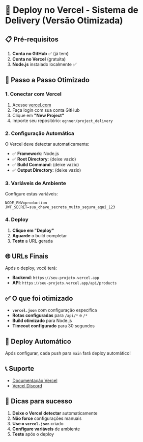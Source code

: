 # 🚀 Deploy no Vercel - Sistema de Delivery (Versão Otimizada)

## 📋 Pré-requisitos

1. **Conta no GitHub** ✅ (já tem)
2. **Conta no Vercel** (gratuita)
3. **Node.js** instalado localmente ✅

## 🔧 Passo a Passo Otimizado

### **1. Conectar com Vercel**

1. Acesse [vercel.com](https://vercel.com)
2. Faça login com sua conta GitHub
3. Clique em **"New Project"**
4. Importe seu repositório: `egnner/project_delivery`

### **2. Configuração Automática**

O Vercel deve detectar automaticamente:
- ✅ **Framework**: Node.js
- ✅ **Root Directory**: (deixe vazio)
- ✅ **Build Command**: (deixe vazio)
- ✅ **Output Directory**: (deixe vazio)

### **3. Variáveis de Ambiente**

Configure estas variáveis:
```
NODE_ENV=production
JWT_SECRET=sua_chave_secreta_muito_segura_aqui_123
```

### **4. Deploy**

1. **Clique em "Deploy"**
2. **Aguarde** o build completar
3. **Teste** a URL gerada

## 🌐 URLs Finais

Após o deploy, você terá:
- **Backend**: `https://seu-projeto.vercel.app`
- **API**: `https://seu-projeto.vercel.app/api/products`

## ✅ O que foi otimizado

- **`vercel.json`** com configuração específica
- **Rotas configuradas** para `/api/*` e `/*`
- **Build otimizado** para Node.js
- **Timeout configurado** para 30 segundos

## 🔄 Deploy Automático

Após configurar, cada push para `main` fará deploy automático!

## 📞 Suporte

- [Documentação Vercel](https://vercel.com/docs)
- [Vercel Discord](https://discord.gg/vercel)

## 🎯 Dicas para sucesso

1. **Deixe o Vercel detectar** automaticamente
2. **Não force** configurações manuais
3. **Use o `vercel.json`** criado
4. **Configure variáveis** de ambiente
5. **Teste** após o deploy
